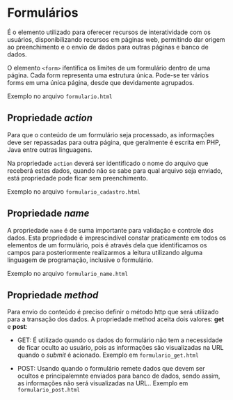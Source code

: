 # Formulários

É o elemento utilizado para oferecer recursos de interatividade com os usuários, disponibilizando recursos em páginas web, permitindo dar origem ao preenchimento e o envio de dados para outras páginas e banco de dados.

O elemento `<form>` ifentifica os limites de um formulário dentro de uma página. Cada form representa uma estrutura única. Pode-se ter vários forms em uma única página, desde que devidamente agrupados.

Exemplo no arquivo `formulario.html`

## Propriedade *action*

Para que o conteúdo de um formulário seja processado, as informações deve ser repassadas para outra página, que geralmente é escrita em PHP, Java entre outras linguagens.

Na propriedade `action` deverá ser identificado o nome do arquivo que receberá estes dados, quando não se sabe para qual arquivo seja enviado, está propriedade pode ficar sem preenchimento. 

Exemplo no arquivo `formulario_cadastro.html`

## Propriedade *name*

A propriedade `name` é de suma importante para validação e controle
dos dados. Esta propriedade é imprescindível constar praticamente em
todos os elementos de um formulário, pois é através dela que
identificamos os campos para posteriormente realizarmos a leitura
utilizando alguma linguagem de programação, inclusive o formulário.

Exemplo no arquivo `formulario_name.html`

## Propriedade *method*

Para envio do conteúdo é preciso definir o método http que será
utilizado para a transação dos dados. A propriedade method aceita dois valores: **get** e **post**:

- GET: É utilizado quando os dados do formulário não tem a necessidade de ficar oculto ao usuário, pois as informações são visualizadas na URL quando o *submit* é acionado. Exemplo em `formulario_get.html`

- POST: Usando quando o formulário remete dados que devem ser ocultos e principalemnte enviados para banco de dados, sendo assim, as informações não será visualizadas na URL.. Exemplo em `formulario_post.html`